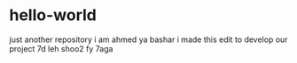# hello-world
just another repository
i am ahmed ya bashar i made this edit to develop our project 7d leh shoo2 fy 7aga  
